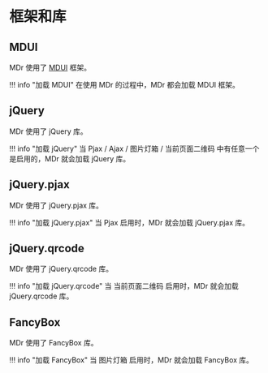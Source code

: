 # 框架和库

## MDUI

MDr 使用了 [MDUI](https://mdui.org) 框架。

!!! info "加载 MDUI"
    在使用 MDr 的过程中，MDr 都会加载 MDUI 框架。

## jQuery

MDr 使用了 jQuery 库。

!!! info "加载 jQuery"
    当 Pjax / Ajax / 图片灯箱 / 当前页面二维码 中有任意一个是启用的，MDr 就会加载 jQuery 库。

## jQuery.pjax

MDr 使用了 jQuery.pjax 库。

!!! info "加载 jQuery.pjax"
    当 Pjax 启用时，MDr 就会加载 jQuery.pjax 库。

## jQuery.qrcode

MDr 使用了 jQuery.qrcode 库。

!!! info "加载 jQuery.qrcode"
    当 当前页面二维码 启用时，MDr 就会加载 jQuery.qrcode 库。

## FancyBox

MDr 使用了 FancyBox 库。

!!! info "加载 FancyBox"
    当 图片灯箱 启用时，MDr 就会加载 FancyBox 库。


